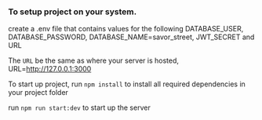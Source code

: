 ### To setup project on your system.

create a .env file that contains values for the following
DATABASE_USER, DATABASE_PASSWORD, DATABASE_NAME=savor_street, JWT_SECRET and URL

The `URL` be the same as where your server is hosted,
URL=http://127.0.0.1:3000

To start up project, 
run `npm install` to install all required dependencies in your project folder

run `npm run start:dev` to start up the server